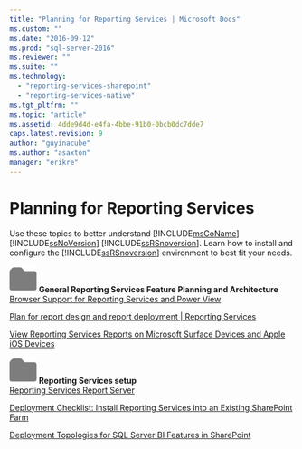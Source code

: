 ```yaml
---
title: "Planning for Reporting Services | Microsoft Docs"
ms.custom: ""
ms.date: "2016-09-12"
ms.prod: "sql-server-2016"
ms.reviewer: ""
ms.suite: ""
ms.technology: 
  - "reporting-services-sharepoint"
  - "reporting-services-native"
ms.tgt_pltfrm: ""
ms.topic: "article"
ms.assetid: 4dde9d4d-e4fa-4bbe-91b0-0bcb0dc7dde7
caps.latest.revision: 9
author: "guyinacube"
ms.author: "asaxton"
manager: "erikre"
---
```

# Planning for Reporting Services
  Use these topics to better understand [!INCLUDE[msCoName](../includes/msconame-md.md)] [!INCLUDE[ssNoVersion](../includes/ssnoversion-md.md)] [!INCLUDE[ssRSnoversion](../includes/ssrsnoversion-md.md)]. Learn how to install and configure the [!INCLUDE[ssRSnoversion](../includes/ssrsnoversion-md.md)] environment to best fit your needs.  
  
 ![Small File Folder Icon](../analysis-services/media/filefolder-small.png "Small File Folder Icon") **General Reporting Services Feature Planning and Architecture**  
 [Browser Support for Reporting Services and Power View](../reporting-services/browser-support-for-reporting-services-and-power-view.md)  
  
 [Plan for report design and report deployment | Reporting Services](http://msdn.microsoft.com/en-us/1c1e265e-52a2-4de3-96fd-ca4abae01c02)  
  
 [View Reporting Services Reports on Microsoft Surface Devices and  Apple iOS Devices](http://msdn.microsoft.com/library/2124bcf5-d60a-475f-a4ae-de6df44d2860)  
  
 ![Small File Folder Icon](../analysis-services/media/filefolder-small.png "Small File Folder Icon") **Reporting Services setup**  
 [Reporting Services Report Server](../reporting-services/report-server-sharepoint/reporting-services-report-server.md)  
  
 [Deployment Checklist: Install Reporting Services into an Existing SharePoint Farm](http://msdn.microsoft.com/library/436b4c3d-3f2f-464a-be7e-5c051d9ffb8f)  
  
 [Deployment Topologies for SQL Server BI Features in SharePoint](http://msdn.microsoft.com/library/39f76bc7-94e6-4dbc-bfa5-d56f4430bb26)  
  
  